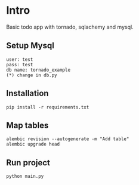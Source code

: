 # Intro
Basic todo app with tornado, sqlachemy and mysql.

## Setup Mysql
```
user: test
pass: test
db name: tornado_example
(*) change in db.py
```

## Installation
```
pip install -r requirements.txt
```

## Map tables
```
alembic revision --autogenerate -m "Add table"
alembic upgrade head
```

## Run project
```
python main.py
```
